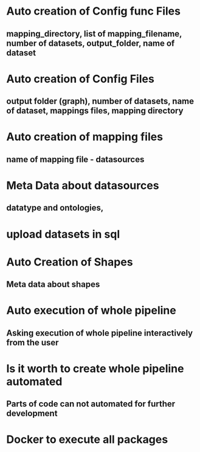 # Auto creation of Config func Files
## mapping_directory, list of mapping_filename, number of datasets, output_folder, name of dataset

# Auto creation of Config Files
## output folder (graph),  number of datasets, name of dataset, mappings files, mapping directory

# Auto creation of mapping files
## name of mapping file - datasources

# Meta Data about datasources
## datatype and ontologies,

# upload datasets in sql

# Auto Creation of Shapes
## Meta data about shapes

# Auto execution of whole pipeline
## Asking execution of whole pipeline interactively from the user


# Is it worth to create whole pipeline automated 
## Parts of code can not automated for further development

# Docker to execute all packages